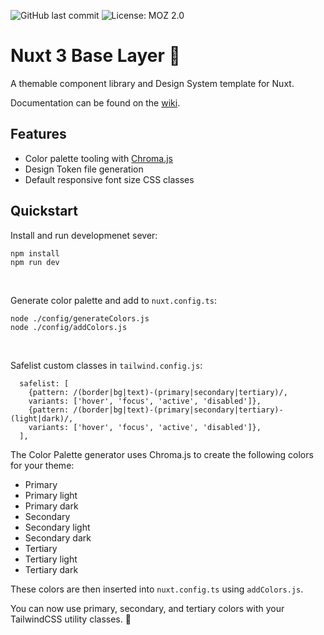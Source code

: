 ![GitHub last commit](https://img.shields.io/github/last-commit/michaelsynan/nuxt-base-layer)
![License: MOZ 2.0](https://img.shields.io/badge/license-MLP%202.0-green)

# Nuxt 3 Base Layer 🌈
A themable component library and Design System template for Nuxt. 

Documentation can be found on the [wiki](../../wiki).

## Features
- Color palette tooling with [Chroma.js](https://github.com/gka/chroma.js)
- Design Token file generation
- Default responsive font size CSS classes

## Quickstart
Install and run developmenet sever:
```
npm install 
npm run dev
```
<br />

Generate color palette and add to ```nuxt.config.ts```:
```
node ./config/generateColors.js  
node ./config/addColors.js
```
<br />

Safelist custom classes in ```tailwind.config.js```:
```
  safelist: [
    {pattern: /(border|bg|text)-(primary|secondary|tertiary)/,
    variants: ['hover', 'focus', 'active', 'disabled']},
    {pattern: /(border|bg|text)-(primary|secondary|tertiary)-(light|dark)/,
    variants: ['hover', 'focus', 'active', 'disabled']},
  ],
```

The Color Palette generator uses Chroma.js to create the following colors for your theme:
- Primary 
- Primary light
- Primary dark
- Secondary
- Secondary light
- Secondary dark
- Tertiary 
- Tertiary light
- Tertiary dark

These colors are then inserted into `nuxt.config.ts` using `addColors.js`. 


You can now use primary, secondary, and tertiary colors with your TailwindCSS utility classes. 🎉
